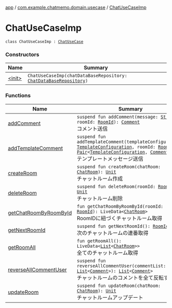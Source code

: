 [app](../../index.md) / [com.example.chatmemo.domain.usecase](../index.md) / [ChatUseCaseImp](./index.md)

# ChatUseCaseImp

`class ChatUseCaseImp : `[`ChatUseCase`](../-chat-use-case/index.md)

### Constructors

| Name | Summary |
|---|---|
| [&lt;init&gt;](-init-.md) | `ChatUseCaseImp(chatDataBaseRepository: `[`ChatDataBaseRepository`](../../com.example.chatmemo.data.repository/-chat-data-base-repository/index.md)`)` |

### Functions

| Name | Summary |
|---|---|
| [addComment](add-comment.md) | `suspend fun addComment(message: `[`String`](https://kotlinlang.org/api/latest/jvm/stdlib/kotlin/-string/index.html)`, roomId: `[`RoomId`](../../com.example.chatmemo.domain.model.value/-room-id/index.md)`): `[`Comment`](../../com.example.chatmemo.domain.model.value/-comment/index.md)<br>コメント送信 |
| [addTemplateComment](add-template-comment.md) | `suspend fun addTemplateComment(templateConfiguration: `[`TemplateConfiguration`](../../com.example.chatmemo.domain.model.value/-template-configuration/index.md)`, roomId: `[`RoomId`](../../com.example.chatmemo.domain.model.value/-room-id/index.md)`): `[`Pair`](https://kotlinlang.org/api/latest/jvm/stdlib/kotlin/-pair/index.html)`<`[`TemplateConfiguration`](../../com.example.chatmemo.domain.model.value/-template-configuration/index.md)`, `[`Comment`](../../com.example.chatmemo.domain.model.value/-comment/index.md)`>`<br>テンプレートメッセージ送信 |
| [createRoom](create-room.md) | `suspend fun createRoom(chatRoom: `[`ChatRoom`](../../com.example.chatmemo.domain.model.entity/-chat-room/index.md)`): `[`Unit`](https://kotlinlang.org/api/latest/jvm/stdlib/kotlin/-unit/index.html)<br>チャットルーム作成 |
| [deleteRoom](delete-room.md) | `suspend fun deleteRoom(roomId: `[`RoomId`](../../com.example.chatmemo.domain.model.value/-room-id/index.md)`): `[`Unit`](https://kotlinlang.org/api/latest/jvm/stdlib/kotlin/-unit/index.html)<br>チャットルーム削除 |
| [getChatRoomByRoomById](get-chat-room-by-room-by-id.md) | `fun getChatRoomByRoomById(roomId: `[`RoomId`](../../com.example.chatmemo.domain.model.value/-room-id/index.md)`): LiveData<`[`ChatRoom`](../../com.example.chatmemo.domain.model.entity/-chat-room/index.md)`>`<br>RoomIDに紐づくチャットルーム取得 |
| [getNextRoomId](get-next-room-id.md) | `suspend fun getNextRoomId(): `[`RoomId`](../../com.example.chatmemo.domain.model.value/-room-id/index.md)<br>次のチャットルームの連番取得 |
| [getRoomAll](get-room-all.md) | `fun getRoomAll(): LiveData<`[`List`](https://kotlinlang.org/api/latest/jvm/stdlib/kotlin.collections/-list/index.html)`<`[`ChatRoom`](../../com.example.chatmemo.domain.model.entity/-chat-room/index.md)`>>`<br>全てのチャットルーム取得 |
| [reverseAllCommentUser](reverse-all-comment-user.md) | `suspend fun reverseAllCommentUser(commentList: `[`List`](https://kotlinlang.org/api/latest/jvm/stdlib/kotlin.collections/-list/index.html)`<`[`Comment`](../../com.example.chatmemo.domain.model.value/-comment/index.md)`>): `[`List`](https://kotlinlang.org/api/latest/jvm/stdlib/kotlin.collections/-list/index.html)`<`[`Comment`](../../com.example.chatmemo.domain.model.value/-comment/index.md)`>`<br>チャットルームのコメントを全て反転する |
| [updateRoom](update-room.md) | `suspend fun updateRoom(chatRoom: `[`ChatRoom`](../../com.example.chatmemo.domain.model.entity/-chat-room/index.md)`): `[`Unit`](https://kotlinlang.org/api/latest/jvm/stdlib/kotlin/-unit/index.html)<br>チャットルームアップデート |
